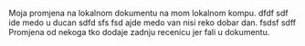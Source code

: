 Moja promjena na lokalnom dokumentu na mom lokalnom kompu.
dfdf
sdf ide medo u ducan
sdfd
sfs
fsd ajde medo van nisi reko dobar dan.
fsdsf
sdff
Promjena od nekoga tko dodaje zadnju recenicu jer fali u dokumentu.
